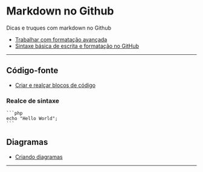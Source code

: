 # Markdown no Github

Dicas e truques com markdown no Github

- [Trabalhar com formatação avançada](https://docs.github.com/pt/get-started/writing-on-github/working-with-advanced-formatting)
- [Sintaxe básica de escrita e formatação no GitHub](https://docs.github.com/pt/get-started/writing-on-github/getting-started-with-writing-and-formatting-on-github/basic-writing-and-formatting-syntax)

---

## Código-fonte

- [Criar e realçar blocos de código](https://docs.github.com/pt/get-started/writing-on-github/working-with-advanced-formatting/creating-and-highlighting-code-blocks)

### Realce de sintaxe

````
```php
echo "Hello World";
```
````

## Diagramas

- [Criando diagramas](https://docs.github.com/pt/get-started/writing-on-github/working-with-advanced-formatting/creating-diagrams)

---
